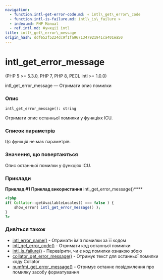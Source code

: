 ```yaml
---
navigation:
  - function.intl-get-error-code.md: « intl\_get\_error\_code
  - function.intl-is-failure.md: intl\_is\_failure »
  - index.md: PHP Manual
  - ref.intl.md: Функції intl
title: intl\_get\_error\_message
origin_hash: ddf652f5224dc9f1fa9671347921941ca401ea50
---
```

# intl\_get\_error\_message

(PHP 5 >= 5.3.0, PHP 7, PHP 8, PECL intl >= 1.0.0)

intl\_get\_error\_message — Отримати опис помилки

### Опис

```methodsynopsis
intl_get_error_message(): string
```

Отримати опис останньої помилки у функціях ICU.

### Список параметрів

Ця функція не має параметрів.

### Значення, що повертаються

Опис останньої помилки у функціях ICU.

### Приклади

**Приклад #1 Приклад використання** intl\_get\_error\_message()\*\*\*\*

```php
<?php
if( Collator::getAvailableLocales() === false ) {
    show_error( intl_get_error_message() );
}
?>
```

### Дивіться також

-   [intl\_error\_name()](function.intl-error-name.md) \- Отримати ім'я помилки за її кодом
-   [intl\_get\_error\_code()](function.intl-get-error-code.md) \- Отримати код останньої помилки
-   [intl\_is\_failure()](function.intl-is-failure.md) \- Перевірити, чи є код помилки ознакою збою
-   [collator\_get\_error\_message()](collator.geterrormessage.md) \- Отримує текст для останньої помилки коду Collator
-   [numfmt\_get\_error\_message()](numberformatter.geterrormessage.md) \- Отримує останнє повідомлення про помилку засобу форматування
